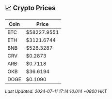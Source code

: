 ## 📈 Crypto Prices

| Coin | Price |
| ---- | ----- |
| BTC | $58227.9551 |
| ETH | $3121.6744 |
| BNB | $528.3287 |
| CRV | $0.2873 |
| ARB | $0.7118 |
| OKB | $36.6194 |
| DOGE | $0.1090 |

_Last Updated: 2024-07-11 17:14:10.014 +0800 HKT_